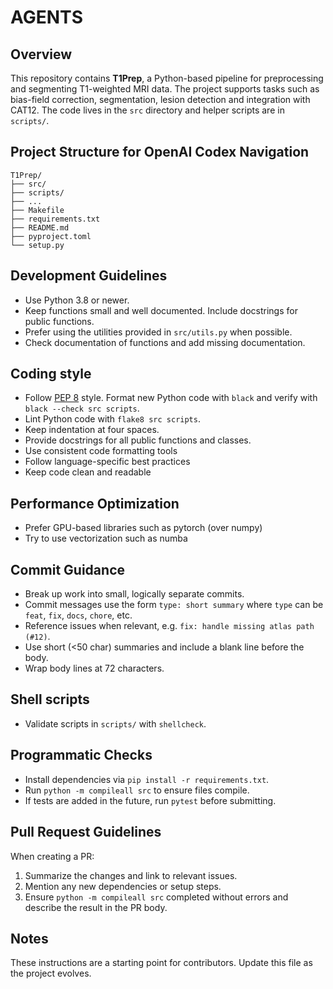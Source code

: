 # AGENTS

## Overview
This repository contains **T1Prep**, a Python-based pipeline for preprocessing and segmenting T1-weighted MRI data. The project supports tasks such as bias-field correction, segmentation, lesion detection and integration with CAT12. The code lives in the `src` directory and helper scripts are in `scripts/`.

## Project Structure for OpenAI Codex Navigation

```
T1Prep/
├── src/
├── scripts/
├── ...
├── Makefile
├── requirements.txt
├── README.md
├── pyproject.toml
└── setup.py
```

## Development Guidelines
- Use Python 3.8 or newer.
- Keep functions small and well documented. Include docstrings for public functions.
- Prefer using the utilities provided in `src/utils.py` when possible.
- Check documentation of functions and add missing documentation.

## Coding style
- Follow [PEP 8](https://peps.python.org/pep-0008/) style. Format new Python code with `black` and verify with `black --check src scripts`.
- Lint Python code with `flake8 src scripts`.
- Keep indentation at four spaces.
- Provide docstrings for all public functions and classes.
- Use consistent code formatting tools
- Follow language-specific best practices
- Keep code clean and readable

## Performance Optimization
- Prefer GPU-based libraries such as pytorch (over numpy)
- Try to use vectorization such as numba

## Commit Guidance
- Break up work into small, logically separate commits.
- Commit messages use the form `type: short summary` where `type` can be `feat`, `fix`, `docs`, `chore`, etc.
- Reference issues when relevant, e.g. `fix: handle missing atlas path (#12)`.
- Use short (<50 char) summaries and include a blank line before the body.
- Wrap body lines at 72 characters.

## Shell scripts
- Validate scripts in `scripts/` with `shellcheck`.

## Programmatic Checks
- Install dependencies via `pip install -r requirements.txt`.
- Run `python -m compileall src` to ensure files compile.
- If tests are added in the future, run `pytest` before submitting.

## Pull Request Guidelines
When creating a PR:
1. Summarize the changes and link to relevant issues.
2. Mention any new dependencies or setup steps.
3. Ensure `python -m compileall src` completed without errors and describe the result in the PR body.

## Notes
These instructions are a starting point for contributors. Update this file as the project evolves.